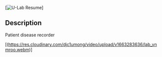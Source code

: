 [![U-Lab Resume](https://res.cloudinary.com/djc1umong/image/upload/v1680315359/lab_login_lqkseu.png)]

## Description
Patient disease recorder


[(https://res.cloudinary.com/djc1umong/video/upload/v1663283636/lab_vnmroo.webm)]

